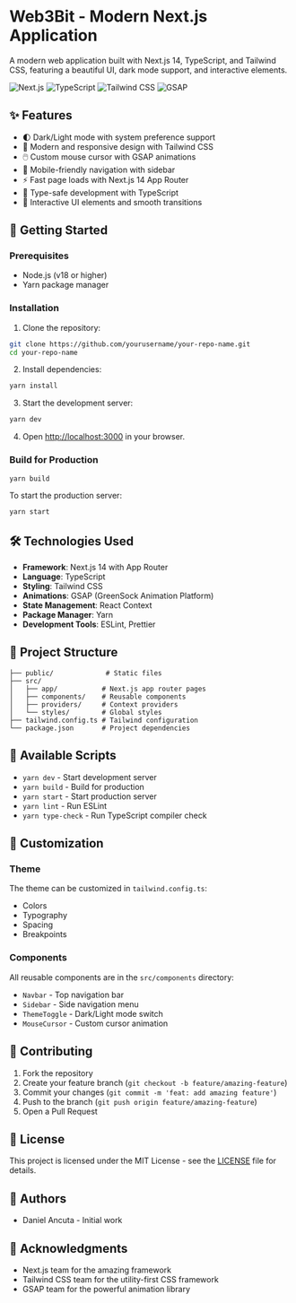 # Web3Bit - Modern Next.js Application

A modern web application built with Next.js 14, TypeScript, and Tailwind CSS, featuring a beautiful UI, dark mode support, and interactive elements.

![Next.js](https://img.shields.io/badge/Next.js-14-black)
![TypeScript](https://img.shields.io/badge/TypeScript-5-blue)
![Tailwind CSS](https://img.shields.io/badge/Tailwind-3-38B2AC)
![GSAP](https://img.shields.io/badge/GSAP-3-green)

## ✨ Features

- 🌓 Dark/Light mode with system preference support
- 🎨 Modern and responsive design with Tailwind CSS
- 🖱️ Custom mouse cursor with GSAP animations
- 📱 Mobile-friendly navigation with sidebar
- ⚡ Fast page loads with Next.js 14 App Router
- 💪 Type-safe development with TypeScript
- 🎯 Interactive UI elements and smooth transitions

## 🚀 Getting Started

### Prerequisites

- Node.js (v18 or higher)
- Yarn package manager

### Installation

1. Clone the repository:

```bash
git clone https://github.com/yourusername/your-repo-name.git
cd your-repo-name
```

2. Install dependencies:

```bash
yarn install
```

3. Start the development server:

```bash
yarn dev
```

4. Open [http://localhost:3000](http://localhost:3000) in your browser.

### Build for Production

```bash
yarn build
```

To start the production server:

```bash
yarn start
```

## 🛠️ Technologies Used

- **Framework**: Next.js 14 with App Router
- **Language**: TypeScript
- **Styling**: Tailwind CSS
- **Animations**: GSAP (GreenSock Animation Platform)
- **State Management**: React Context
- **Package Manager**: Yarn
- **Development Tools**: ESLint, Prettier

## 📁 Project Structure

```
├── public/             # Static files
├── src/
│   ├── app/           # Next.js app router pages
│   ├── components/    # Reusable components
│   ├── providers/     # Context providers
│   └── styles/        # Global styles
├── tailwind.config.ts # Tailwind configuration
└── package.json       # Project dependencies
```

## 🔧 Available Scripts

- `yarn dev` - Start development server
- `yarn build` - Build for production
- `yarn start` - Start production server
- `yarn lint` - Run ESLint
- `yarn type-check` - Run TypeScript compiler check

## 🎨 Customization

### Theme

The theme can be customized in `tailwind.config.ts`:

- Colors
- Typography
- Spacing
- Breakpoints

### Components

All reusable components are in the `src/components` directory:

- `Navbar` - Top navigation bar
- `Sidebar` - Side navigation menu
- `ThemeToggle` - Dark/Light mode switch
- `MouseCursor` - Custom cursor animation

## 🤝 Contributing

1. Fork the repository
2. Create your feature branch (`git checkout -b feature/amazing-feature`)
3. Commit your changes (`git commit -m 'feat: add amazing feature'`)
4. Push to the branch (`git push origin feature/amazing-feature`)
5. Open a Pull Request

## 📝 License

This project is licensed under the MIT License - see the [LICENSE](LICENSE) file for details.

## 👥 Authors

- Daniel Ancuta - Initial work

## 🙏 Acknowledgments

- Next.js team for the amazing framework
- Tailwind CSS team for the utility-first CSS framework
- GSAP team for the powerful animation library
